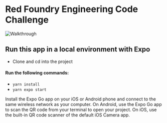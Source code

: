 # Red Foundry Engineering Code Challenge
![Walkthrough](https://media.giphy.com/media/v1.Y2lkPTc5MGI3NjExNGM4Mzc3YTdmZWMwODJiNGViNzlmZDg1ZTM3M2U0YWVlNWRmZWY3NyZjdD1n/ZSF4VbXgEkymiACmuy/giphy.gif)
## Run this app in a local environment with Expo
* Clone and cd into the project
#### Run the following commands:
* ```yarn install```
* ```yarn expo start```

Install the Expo Go app on your iOS or Android phone and connect to the same wireless network as your computer. On Android, use the Expo Go app to scan the QR code from your terminal to open your project. On iOS, use the built-in QR code scanner of the default iOS Camera app.
